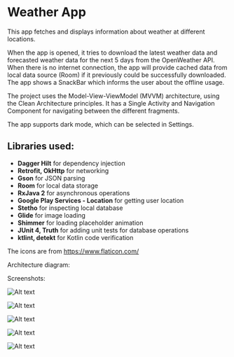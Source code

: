 # Weather App

This app fetches and displays information about weather at different locations.

When the app is opened, it tries to download the latest weather data and forecasted weather data for the next 5 days from the OpenWeather API.
When there is no internet connection, the app will provide cached data from local data source (Room) if it previously could be successfully downloaded.
The app shows a SnackBar which informs the user about the offline usage.

The project uses the Model-View-ViewModel (MVVM) architecture, using the Clean Architecture principles.
It has a Single Activity and Navigation Component for navigating between the different fragments.

The app supports dark mode, which can be selected in Settings.

## Libraries used:
* **Dagger Hilt** for dependency injection
* **Retrofit, OkHttp** for networking
* **Gson** for JSON parsing
* **Room** for local data storage
* **RxJava 2** for asynchronous operations
* **Google Play Services - Location** for getting user location
* **Stetho** for inspecting local database
* **Glide** for image loading
* **Shimmer** for loading placeholder animation
* **JUnit 4, Truth** for adding unit tests for database operations
* **ktlint, detekt** for Kotlin code verification

The icons are from
https://www.flaticon.com/

Architecture diagram:

Screenshots:

![Alt text](https://user-images.githubusercontent.com/31385348/117978067-27138d80-b33a-11eb-9805-979881388739.png "Architecture diagram")

![Alt text](https://user-images.githubusercontent.com/31385348/117977919-f9c6df80-b339-11eb-9ced-5d90f3e99436.png "Main screen - in Dark mode")

![Alt text](https://user-images.githubusercontent.com/31385348/117977910-f7fd1c00-b339-11eb-9735-e227080171c7.png "Location Details - in Dark mode")

![Alt text](https://user-images.githubusercontent.com/31385348/117977922-fa5f7600-b339-11eb-882d-93ba10a1e780.png "Main screen - in Light mode")

![Alt text](https://user-images.githubusercontent.com/31385348/117977917-f92e4900-b339-11eb-8031-2b9cb540e005.png "Location search screen - in Light mode")